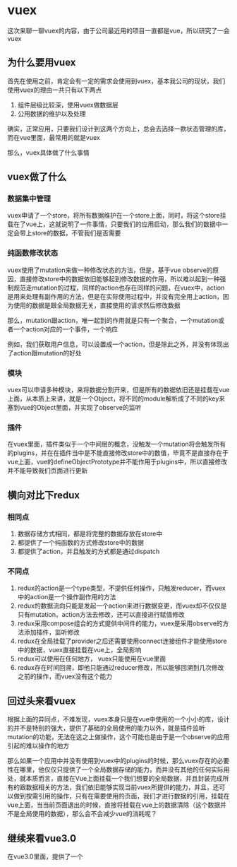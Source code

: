# vuex

这次来聊一聊vuex的内容，由于公司最近用的项目一直都是vue，所以研究了一会vuex

## 为什么要用vuex

首先在使用之前，肯定会有一定的需求会使用到vuex，基本我公司的现状，我们使用vuex的理由一共只有以下两点

1. 组件层级比较深，使用vuex做数据层
2. 公用数据的维护以及处理

确实，正常应用，只要我们设计到这两个方向上，总会去选择一款状态管理的库，而在vue里面，最常用的就是vuex

那么，vuex具体做了什么事情

## vuex做了什么

### 数据集中管理

vuex申请了一个store，将所有数据维护在一个store上面，同时，将这个store挂载在了vue上，这就说明了一件事情，只要我们的应用启动，那么我们的数据中一定会带上store的数据，不管我们是否需要

### 纯函数修改状态

vuex使用了mutation来做一种修改状态的方法，但是，基于vue observe的原因，直接修改store中的数据依旧能够起到修改数据的作用，所以难以起到一种强制规范走mutation的过程，同样的action也存在同样的问题，在vuex中，action是用来处理有副作用的方法，但是在实际使用过程中，并没有完全用上action，因为使用的数据是跟全局数据无关，直接使用的请求然后修改数据

那么，mutation跟action，唯一起到的作用就是只有一个聚合，一个mutation或者一个action对应的一个事件，一个响应

例如，我们获取用户信息，可以设置成一个action，但是除此之外，并没有体现出了action跟mutation的好处

### 模块

vuex可以申请多种模块，来将数据分割开来，但是所有的数据依旧还是挂载在vue上面，从本质上来讲，就是一个Object，将不同的module解析成了不同的key来塞到vue的Object里面，并实现了observe的监听

### 插件

在vuex里面，插件类似于一个中间层的概念，没触发一个mutation将会触发所有的plugins，并在在插件当中是不能直接修改store中的数值，毕竟不是直接存在于vue上面，vue的defineObjectPrototype并不能作用于plugins中，所以直接修改并不能导致我们页面进行更新

## 横向对比下redux

### 相同点

1. 数据存储方式相同，都是将完整的数据存放在store中
2. 都提供了一个纯函数的方式修改store中的数据
3. 都提供了action，并且触发的方式都是通过dispatch

### 不同点

1. redux的action是一个type类型，不提供任何操作，只触发reducer，而vuex中的action是一个操作副作用的方法
2. redux的数据流向只能是发起一个action来进行数据变更，而vuex却不仅仅是只有mutation，action方法去修改，还可以直接进行赋值修改
3. redux采用compose组合的方式提供中间件的能力，vuex是采用observe的方法添加插件，监听修改
4. redux在全局挂载了provider之后还需要使用connect连接组件才能使用store中的数据，vuex直接挂载在vue上，全局影响
5. redux可以使用在任何地方， vuex只能使用在vue里面
6. redux存在时间回溯，即他只能通过reducer修改，所以能够回溯到几次修改之前的操作，而vuex没有这个能力

## 回过头来看vuex

根据上面的异同点，不难发现，vuex本身只是在vue中使用的一个小小的库，设计的并不是特别的强大，提供了基础的全局使用的能力以外，就是插件监听mutation的功能，无法在这之上做操作，这个可能也是由于是一个observe的应用引起的难以操作的地方

那么如果一个应用中并没有使用到vuex中的plugins的时候，那么vuex存在的必要性在哪里，他仅仅只提供了一个全局数据存储的能力，而并没有其他的任何实际用处，就本质而言，直接在Vue上面挂载一个我们想要的全局数据，并且封装完成所有的跟数据相关的方法，我们依旧能够实现当前vuex所提供的能力，并且，还可以做到按需引用的操作，只有在需要使用的页面，我们才进行数据的引用，挂载在vue上面，当当前页面退出的时候，直接将挂载在vue上的数据清除（这个数据并不是全局使用的数据），那么会不会减少vue的消耗呢？

## 继续来看vue3.0

在vue3.0里面，提供了一个